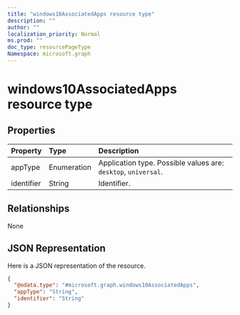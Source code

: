 ```yaml
---
title: "windows10AssociatedApps resource type"
description: ""
author: ""
localization_priority: Normal
ms.prod: ""
doc_type: resourcePageType
Namespace: microsoft.graph
---
```



# windows10AssociatedApps resource type



## Properties
|Property|Type|Description|
|:---|:---|:---|
|appType|Enumeration|Application type. Possible values are: `desktop`, `universal`.|
|identifier|String|Identifier.|

## Relationships
None

## JSON Representation
Here is a JSON representation of the resource.
<!-- {
  "blockType": "resource",
  "@odata.type": "microsoft.graph.windows10AssociatedApps"
}
-->
``` json
{
  "@odata.type": "#microsoft.graph.windows10AssociatedApps",
  "appType": "String",
  "identifier": "String"
}
```

